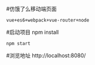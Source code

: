 #仿饿了么移动端页面

	vue+es6+webpack+vue-router+node

#启动项目
	npm install

	npm start

#浏览地址
	http://localhost:8080/